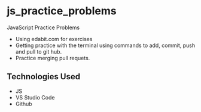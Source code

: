 # js_practice_problems
JavaScript Practice Problems
- Using edabit.com for exercises
- Getting practice with the terminal using commands to add, commit, push and pull to git hub.
- Practice merging pull requets.

## Technologies Used
- JS
- VS Studio Code
- Github


